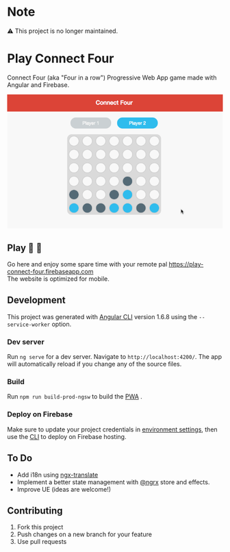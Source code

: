 # Note

⚠️ This project is no longer maintained.

# Play Connect Four
Connect Four (aka "Four in a row") Progressive Web App game made with Angular and Firebase.

![Connect Four demo](https://raw.githubusercontent.com/alesmit/play-connect-four/master/demo.gif)

## Play :red_circle: :large_blue_circle:
Go here and enjoy some spare time with your remote pal https://play-connect-four.firebaseapp.com  
The website is optimized for mobile.

## Development
This project was generated with [Angular CLI](https://github.com/angular/angular-cli) version 1.6.8 using the `--service-worker` option.

### Dev server
Run `ng serve` for a dev server. Navigate to `http://localhost:4200/`. The app will automatically reload if you change any of the source files.

### Build
Run `npm run build-prod-ngsw` to build the [PWA](https://developers.google.com/web/progressive-web-apps/) .

### Deploy on Firebase
Make sure to update your project credentials in [environment settings](src/environments/environment.prod.ts), then use the [CLI](https://github.com/firebase/firebase-tools) to deploy on Firebase hosting.

## To Do
- Add i18n using [ngx-translate](https://github.com/ngx-translate/core)
- Implement a better state management with [@ngrx](https://github.com/ngrx/platform) store and effects.
- Improve UE (ideas are welcome!)

## Contributing
1. Fork this project
2. Push changes on a new branch for your feature
3. Use pull requests
